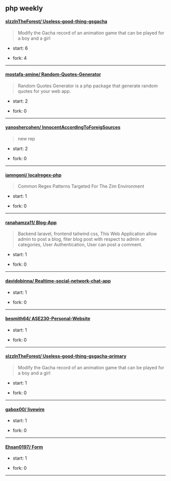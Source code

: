 ## php weekly

#### [slzzInTheForest/ Useless-good-thing-gsgacha](https://github.com/slzzInTheForest/Useless-good-thing-gsgacha)
>  Modify the Gacha record of an animation game that can be played for a boy and a girl
+ start: 6
+ fork: 4
---
#### [mostafa-amine/ Random-Quotes-Generator](https://github.com/mostafa-amine/Random-Quotes-Generator)
>  Random Quotes Generator is a php package that generate random quotes for your web app.
+ start: 2
+ fork: 0
---
#### [yanoshercohen/ InnocentAccordingToForeigSources](https://github.com/yanoshercohen/InnocentAccordingToForeigSources)
>  new rep
+ start: 2
+ fork: 0
---
#### [iamngoni/ localregex-php](https://github.com/iamngoni/localregex-php)
>  Common Regex Patterns Targeted For The Zim Environment
+ start: 1
+ fork: 0
---
#### [ranahamza11/ Blog-App](https://github.com/ranahamza11/Blog-App)
>  Backend laravel, frontend tailwind css, This Web Application allow admin to post a blog, fiter blog post with respect to admin or categories, User Authentication, User can post a comment.
+ start: 1
+ fork: 0
---
#### [davidobinna/ Realtime-social-network-chat-app](https://github.com/davidobinna/Realtime-social-network-chat-app)
>  
+ start: 1
+ fork: 0
---
#### [besmith64/ ASE230-Personal-Website](https://github.com/besmith64/ASE230-Personal-Website)
>  
+ start: 1
+ fork: 0
---
#### [slzzInTheForest/ Useless-good-thing-gsgacha-primary](https://github.com/slzzInTheForest/Useless-good-thing-gsgacha-primary)
>  Modify the Gacha record of an animation game that can be played for a boy and a girl
+ start: 1
+ fork: 0
---
#### [gabox00/ livewire](https://github.com/gabox00/livewire)
>  
+ start: 1
+ fork: 0
---
#### [Ehsan0197/ Form](https://github.com/Ehsan0197/Form)
>  
+ start: 1
+ fork: 0
---